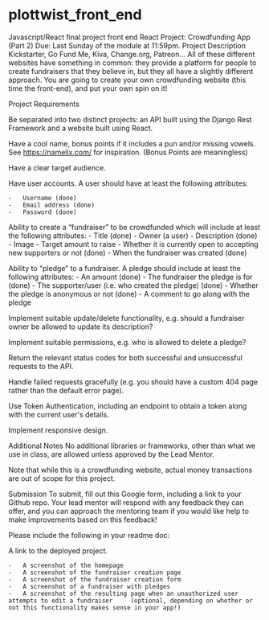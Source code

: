 # plottwist_front_end
Javascript/React final project front end
React Project: Crowdfunding App (Part 2)
Due: Last Sunday of the module at 11:59pm.
Project Description
Kickstarter, Go Fund Me, Kiva, Change.org, Patreon… All of these different websites have something in common: they provide a platform for people to create fundraisers that they believe in, but they all have a slightly different approach. You are going to create your own crowdfunding website (this time the front-end), and put your own spin on it!

Project Requirements

 Be separated into two distinct projects: an API built using the Django Rest Framework and a website built using React.
 
 Have a cool name, bonus points if it includes a pun and/or missing vowels. See https://namelix.com/ for inspiration. (Bonus Points are meaningless)
 
 Have a clear target audience.
 
 Have user accounts. A user should have at least the following attributes:
 
    -   Username (done)
    -   Email address (done)
    -   Password (done)
 
 Ability to create a “fundraiser” to be crowdfunded which will include at least the following attributes:
    -   Title (done)
    -   Owner (a user)
    -   Description (done)
    -   Image
    -   Target amount to raise 
    -   Whether it is currently open to accepting new supporters or not (done)
    -   When the fundraiser was created (done)
 
 Ability to “pledge” to a fundraiser. A pledge should include at least the following attributes:
    -   An amount (done)
    -   The fundraiser the pledge is for (done)
    -   The supporter/user (i.e. who created the pledge) (done)
    -   Whether the pledge is anonymous or not (done)
    -   A comment to go along with the pledge
 
 Implement suitable update/delete functionality, e.g. should a fundraiser owner be allowed to update its description?
  
 Implement suitable permissions, e.g. who is allowed to delete a pledge?

 Return the relevant status codes for both successful and unsuccessful requests to the API.

 Handle failed requests gracefully (e.g. you should have a custom 404 page rather than the default error page).

 Use Token Authentication, including an endpoint to obtain a token along with the current user's details.

 Implement responsive design.

Additional Notes
No additional libraries or frameworks, other than what we use in class, are allowed unless approved by the Lead Mentor.

Note that while this is a crowdfunding website, actual money transactions are out of scope for this project.

Submission
To submit, fill out this Google form, including a link to your Github repo. Your lead mentor will respond with any feedback they can offer, and you can approach the mentoring team if you would like help to make improvements based on this feedback!

Please include the following in your readme doc:

 A link to the deployed project.
 
    -   A screenshot of the homepage
    -   A screenshot of the fundraiser creation page
    -   A screenshot of the fundraiser creation form
    -   A screenshot of a fundraiser with pledges
    -   A screenshot of the resulting page when an unauthorized user attempts to edit a fundraiser     (optional, depending on whether or not this functionality makes sense in your app!)
